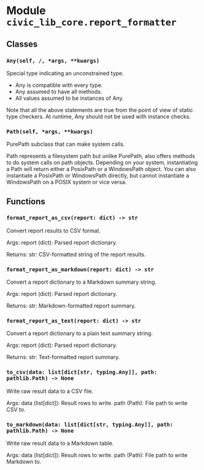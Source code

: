 # Module `civic_lib_core.report_formatter`

## Classes

### `Any(self, /, *args, **kwargs)`

Special type indicating an unconstrained type.

- Any is compatible with every type.
- Any assumed to have all methods.
- All values assumed to be instances of Any.

Note that all the above statements are true from the point of view of
static type checkers. At runtime, Any should not be used with instance
checks.

### `Path(self, *args, **kwargs)`

PurePath subclass that can make system calls.

Path represents a filesystem path but unlike PurePath, also offers
methods to do system calls on path objects. Depending on your system,
instantiating a Path will return either a PosixPath or a WindowsPath
object. You can also instantiate a PosixPath or WindowsPath directly,
but cannot instantiate a WindowsPath on a POSIX system or vice versa.

## Functions

### `format_report_as_csv(report: dict) -> str`

Convert report results to CSV format.

Args:
    report (dict): Parsed report dictionary.

Returns:
    str: CSV-formatted string of the report results.

### `format_report_as_markdown(report: dict) -> str`

Convert a report dictionary to a Markdown summary string.

Args:
    report (dict): Parsed report dictionary.

Returns:
    str: Markdown-formatted report summary.

### `format_report_as_text(report: dict) -> str`

Convert a report dictionary to a plain text summary string.

Args:
    report (dict): Parsed report dictionary.

Returns:
    str: Text-formatted report summary.

### `to_csv(data: list[dict[str, typing.Any]], path: pathlib.Path) -> None`

Write raw result data to a CSV file.

Args:
    data (list[dict]): Result rows to write.
    path (Path): File path to write CSV to.

### `to_markdown(data: list[dict[str, typing.Any]], path: pathlib.Path) -> None`

Write raw result data to a Markdown table.

Args:
    data (list[dict]): Result rows to write.
    path (Path): File path to write Markdown to.
